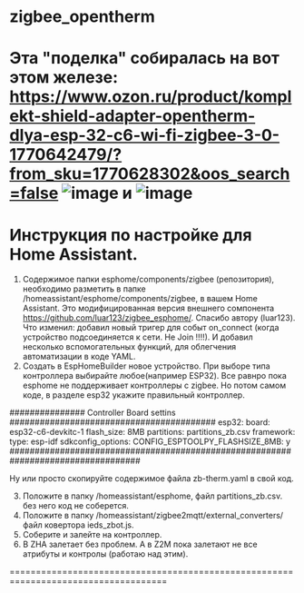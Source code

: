 # zigbee_opentherm

Эта  "поделка"  собиралась  на вот этом железе:
https://www.ozon.ru/product/komplekt-shield-adapter-opentherm-dlya-esp-32-c6-wi-fi-zigbee-3-0-1770642479/?from_sku=1770628302&oos_search=false
![image](https://github.com/user-attachments/assets/b9284040-545f-42a4-a7d9-e9d053aaeeae)
и
![image](https://github.com/user-attachments/assets/7ffa9180-b9c7-4822-ad52-2c3fa9166496)
=========================================================================================

# Инструкция по  настройке для  Home Assistant.
   1. Содержимое папки esphome/components/zigbee (репозитория), необходимо разметить в папке /homeassistant/esphome/components/zigbee, в вашем Home Assistant.  Это модифицированная версия внешнего сомпонента https://github.com/luar123/zigbee_esphome/.  Спасибо автору (luar123).  Что изменил:  добавил новый тригер для событ on_connect (когда устройство подсоединяется к сети. Не Join !!!!). И добавил несколько  вспомогательных  функций, для облегчения автоматизации в коде YAML.
   2. Создать в EspHomeBuilder новое устройство. При выборе типа контроллера выбирайте любое(например ESP32). Все равнро пока esphome не поддерживает контроллеры с zigbee.  Но потом самом коде,  в разделе esp32 укажите  правильный контроллер.
      
############### Controller Board settins #########################################
esp32:
  board: esp32-c6-devkitc-1
  flash_size: 8MB
  partitions: partitions_zb.csv
  framework:
    type: esp-idf
    sdkconfig_options:
      CONFIG_ESPTOOLPY_FLASHSIZE_8MB: y
##################################################################################   

  Ну или просто  скопируйте содержимое файла zb-therm.yaml в свой код. 
  
  3. Положите в папку /homeassistant/esphome,  файл  partitions_zb.csv. без  него код не соберется.
  4. Положите в папку /homeassistant/zigbee2mqtt/external_converters/  файл ковертора ieds_zbot.js.
  5. Соберите и залейте на контроллер.
  6. В ZHA  залетает без проблем.  А в Z2M  пока  залетают  не все атрибуты и контролы (работаю над этим).

====================================================================================     
